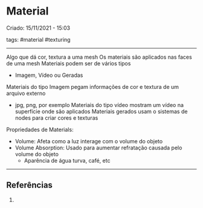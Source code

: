 # Material
Criado: 15/11/2021 - 15:03

tags: #material #texturing 

---

Algo que dá cor, textura a uma mesh
Os materiais são aplicados nas faces de uma mesh
Materiais podem ser de vários tipos
  - Imagem, Vídeo ou Geradas

Materiais do tipo Imagem pegam informações de cor e textura de um arquivo externo 
  - jpg, png, por exemplo
Materiais do tipo vídeo mostram um vídeo na superfície onde são aplicados
Materiais gerados usam o sistemas de nodes para criar cores e texturas

Propriedades de Materials: 

- Volume: Afeta como a luz interage com o volume do objeto
- Volume Absorption: Usado para aumentar refratação causada pelo volume do objeto 
  - Aparência de água turva, café, etc

---
## Referências
1.